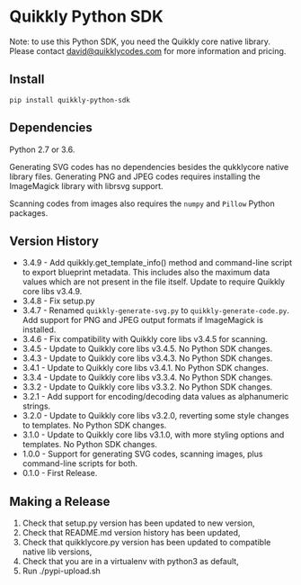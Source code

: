 # Quikkly Python SDK #

Note: to use this Python SDK, you need the Quikkly core native library.
Please contact david@quikklycodes.com for more information and pricing.

## Install ##

`pip install quikkly-python-sdk`

## Dependencies ##

Python 2.7 or 3.6.

Generating SVG codes has no dependencies besides the qukklycore native library files. Generating PNG and JPEG codes requires installing the ImageMagick library with librsvg support.

Scanning codes from images also requires the `numpy` and `Pillow` Python packages.

## Version History ##

* 3.4.9 - Add quikkly.get_template_info() method and command-line script to export blueprint metadata. This includes also the maximum data values which are not present in the file itself. Update to require Quikkly core libs v3.4.9.
* 3.4.8 - Fix setup.py
* 3.4.7 - Renamed `quikkly-generate-svg.py` to `quikkly-generate-code.py`. Add support for PNG and JPEG output formats if ImageMagick is installed.
* 3.4.6 - Fix compatibility with Quikkly core libs v3.4.5 for scanning.
* 3.4.5 - Update to Quikkly core libs v3.4.5. No Python SDK changes.
* 3.4.3 - Update to Quikkly core libs v3.4.3. No Python SDK changes.
* 3.4.1 - Update to Quikkly core libs v3.4.1. No Python SDK changes.
* 3.3.4 - Update to Quikkly core libs v3.3.4. No Python SDK changes.
* 3.3.2 - Update to Quikkly core libs v3.3.2. No Python SDK changes.
* 3.2.1 - Add support for encoding/decoding data values as alphanumeric strings.
* 3.2.0 - Update to Quikkly core libs v3.2.0, reverting some style changes to templates. No Python SDK changes.
* 3.1.0 - Update to Quikkly core libs v3.1.0, with more styling options and templates. No Python SDK changes.
* 1.0.0 - Support for generating SVG codes, scanning images, plus command-line scripts for both.
* 0.1.0 - First Release.

## Making a Release ##

1. Check that setup.py version has been updated to new version,
2. Check that README.md version history has been updated,
3. Check that quikklycore.py version has been updated to compatible native lib versions,
4. Check that you are in a virtualenv with python3 as default,
5. Run ./pypi-upload.sh
